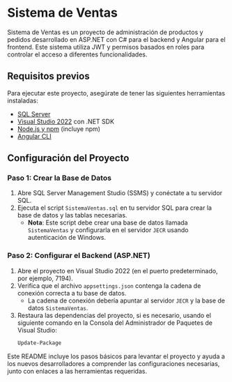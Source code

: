 # Sistema de Ventas

Sistema de Ventas es un proyecto de administración de productos y pedidos desarrollado en ASP.NET con C# para el backend y Angular para el frontend. Este sistema utiliza JWT y permisos basados en roles para controlar el acceso a diferentes funcionalidades.

## Requisitos previos

Para ejecutar este proyecto, asegúrate de tener las siguientes herramientas instaladas:

- [SQL Server](https://www.microsoft.com/es-es/sql-server/sql-server-downloads)
- [Visual Studio 2022](https://visualstudio.microsoft.com/es/vs/) con .NET SDK
- [Node.js y npm](https://nodejs.org/) (incluye npm)
- [Angular CLI](https://angular.io/cli)

## Configuración del Proyecto

### Paso 1: Crear la Base de Datos

1. Abre SQL Server Management Studio (SSMS) y conéctate a tu servidor SQL.
2. Ejecuta el script `SistemaVentas.sql` en tu servidor SQL para crear la base de datos y las tablas necesarias.
   - **Nota**: Este script debe crear una base de datos llamada `SistemaVentas` y configurarla en el servidor `JECR` usando autenticación de Windows.

### Paso 2: Configurar el Backend (ASP.NET)

1. Abre el proyecto en Visual Studio 2022 (en el puerto predeterminado, por ejemplo, 7194).
2. Verifica que el archivo `appsettings.json` contenga la cadena de conexión correcta a tu base de datos.
   - La cadena de conexión debería apuntar al servidor `JECR` y la base de datos `SistemaVentas`.
3. Restaura las dependencias del proyecto, si es necesario, usando el siguiente comando en la Consola del Administrador de Paquetes de Visual Studio:
   ```bash
   Update-Package


Este README incluye los pasos básicos para levantar el proyecto y ayuda a los nuevos desarrolladores a comprender las configuraciones necesarias, junto con enlaces a las herramientas requeridas.
